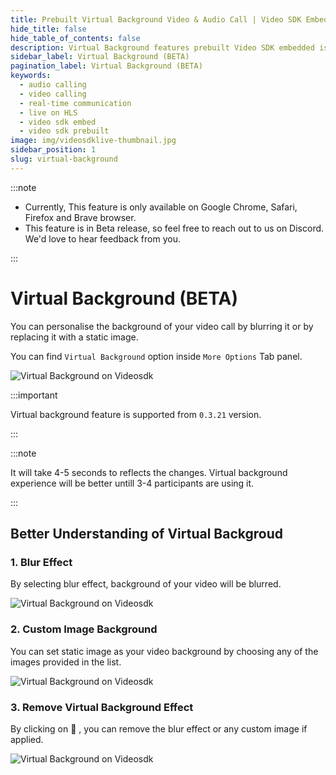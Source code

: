 ```yaml
---
title: Prebuilt Virtual Background Video & Audio Call | Video SDK Embed Docs
hide_title: false
hide_table_of_contents: false
description: Virtual Background features prebuilt Video SDK embedded is an easy-to-use video calling API. Video SDK Prebuilt makes it easy for developers to add video calls 10 in minutes to any website or app.
sidebar_label: Virtual Background (BETA)
pagination_label: Virtual Background (BETA)
keywords:
  - audio calling
  - video calling
  - real-time communication
  - live on HLS
  - video sdk embed
  - video sdk prebuilt
image: img/videosdklive-thumbnail.jpg
sidebar_position: 1
slug: virtual-background
---
```


:::note

- Currently, This feature is only available on Google Chrome, Safari, Firefox and Brave browser.
- This feature is in Beta release, so feel free to reach out to us on Discord. We'd love to hear feedback from you.

:::

# Virtual Background (BETA)

You can personalise the background of your video call by blurring it or by replacing it with a static image.

You can find `Virtual Background` option inside `More Options` Tab panel.

![Virtual Background on Videosdk](/img/prebuilt/virtual-background-option.jpg)

:::important

Virtual background feature is supported from `0.3.21` version.

:::

:::note

It will take 4-5 seconds to reflects the changes. Virtual background experience will be better untill 3-4 participants are using it.

:::

## Better Understanding of Virtual Backgroud

### 1. Blur Effect

By selecting blur effect, background of your video will be blurred.

![Virtual Background on Videosdk](/img/prebuilt/blur.jpg)

### 2. Custom Image Background

You can set static image as your video background by choosing any of the images provided in the list.

![Virtual Background on Videosdk](/img/prebuilt/background.jpg)

### 3. Remove Virtual Background Effect

By clicking on &#128683; , you can remove the blur effect or any custom image if applied.

![Virtual Background on Videosdk](/img/prebuilt/no-filter.jpg)
